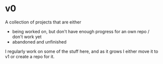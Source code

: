 # v0

A collection of projects that are either
- being worked on, but don't have enough progress for an own repo / don't work yet
- abandoned and unfinished

I regularly work on some of the stuff here, and as it grows I either move it to v1
or create a repo for it.
